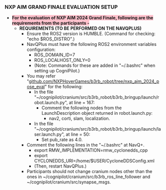 ### NXP AIM GRAND FINALE EVALUATION SETUP

- <span style="background-color: #FFC0CB; font-weight:bold"> For the evaluation of NXP AIM 2024 Grand Finale, following are the requirements from the participants -</span>
  - **REQUIREMENTS (TO BE PERFORMED ON THE NAVQPLUS)**
    - Ensure the ROS2 version is HUMBLE. (Command for checking: "echo $ROS_DISTRO".)
    - NavQPlus must have the following ROS2 environment variables configuration:
      - ROS_DOMAIN_ID=7
      - ROS_LOCALHOST_ONLY=0
      - (Note: Commands for these are added in "~/.bashrc" when setting up CogniPilot.)
    - You may refer "[github.com/NXPHoverGames/b3rb_robot/tree/nxp_aim_2024_pose_eval](https://github.com/NXPHoverGames/b3rb_robot/commit/ea44e8edda6790cf015348eb73db8cb2b5339f15)" for the following:
      - In the file "~/cognipilot/cranium/src/b3rb_robot/b3rb_bringup/launch/robot.launch.py", at line = 167:
        - Comment the following nodes from the LaunchDescription object returned in robot.launch.py:
          - nav2, corti, slam, localization.
      - In the file "~/cognipilot/cranium/src/b3rb_robot/b3rb_bringup/launch/laser.launch.py", at line = 50:
        - Set pub_rate as 4.0.
    - Comment the following lines in the "~/.bashrc" at NavQ+.
      - export RMW_IMPLEMENTATION=rmw_cyclonedds_cpp
      - export CYCLONEDDS_URI=/home/$USER/CycloneDDSConfig.xml
      - (Then, restart NavQPlus.)
    - Participants should not change cranium nodes other than the ones in ~/cognipilot/cranium/src/b3rb_ros_line_follower and ~/cognipilot/cranium/src/synapse_msgs.
